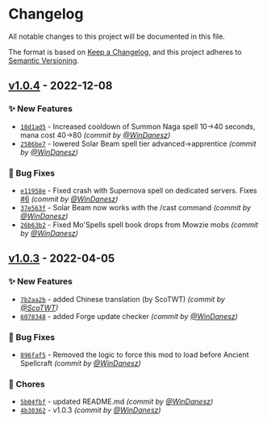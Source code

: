 # Changelog
All notable changes to this project will be documented in this file.

The format is based on [Keep a Changelog](https://keepachangelog.com/en/1.0.0/),
and this project adheres to [Semantic Versioning](https://semver.org/spec/v2.0.0.html).

## [v1.0.4] - 2022-12-08
### :sparkles: New Features
- [`18d1ad5`](https://github.com/WinDanesz/mo-spells/commit/18d1ad52d106c826a736185f61a17244639ae3af) - Increased cooldown of Summon Naga spell 10->40 seconds, mana cost 40->80 *(commit by [@WinDanesz](https://github.com/WinDanesz))*
- [`2586be7`](https://github.com/WinDanesz/mo-spells/commit/2586be7ae394b87ee245db505a1fae983fbbafd3) - lowered Solar Beam spell tier advanced->apprentice *(commit by [@WinDanesz](https://github.com/WinDanesz))*

### :bug: Bug Fixes
- [`e11958e`](https://github.com/WinDanesz/mo-spells/commit/e11958ed58913866d34d0e0abc636b640cc390f5) - Fixed crash with Supernova spell on dedicated servers. Fixes [#6](https://github.com/WinDanesz/mo-spells/pull/6) *(commit by [@WinDanesz](https://github.com/WinDanesz))*
- [`37e563f`](https://github.com/WinDanesz/mo-spells/commit/37e563f27f79d202824c417caa557590199e8441) - Solar Beam now works with the /cast command *(commit by [@WinDanesz](https://github.com/WinDanesz))*
- [`26b63b2`](https://github.com/WinDanesz/mo-spells/commit/26b63b20aea2f70aaae964d85088829657f6fa06) - Fixed Mo'Spells spell book drops from Mowzie mobs *(commit by [@WinDanesz](https://github.com/WinDanesz))*


## [v1.0.3] - 2022-04-05
### :sparkles: New Features
- [`7b2aa2b`](https://github.com/WinDanesz/mo-spells/commit/7b2aa2b810ce7631752ba1feec5422c450164d3a) - added Chinese translation (by  ScoTWT) *(commit by [@ScoTWT](https://github.com/ScoTWT))*
- [`6078348`](https://github.com/WinDanesz/mo-spells/commit/607834843a12da1045d830562cdba5b86aed673e) - added Forge update checker *(commit by [@WinDanesz](https://github.com/WinDanesz))*

### :bug: Bug Fixes
- [`896faf5`](https://github.com/WinDanesz/mo-spells/commit/896faf521fbf4c8b870cf837c563f9b7f3e6668d) - Removed the logic to force this mod to load before Ancient Spellcraft *(commit by [@WinDanesz](https://github.com/WinDanesz))*

### :wrench: Chores
- [`5b04fbf`](https://github.com/WinDanesz/mo-spells/commit/5b04fbf6fe012d951340c6a2240ac0a940837905) - updated README.md *(commit by [@WinDanesz](https://github.com/WinDanesz))*
- [`4b30362`](https://github.com/WinDanesz/mo-spells/commit/4b30362778395e3b9d98927c37b96663db3e690e) - v1.0.3 *(commit by [@WinDanesz](https://github.com/WinDanesz))*


[v1.0.3]: https://github.com/WinDanesz/mo-spells/compare/v1.0.2...v1.0.3
[v1.0.4]: https://github.com/WinDanesz/mo-spells/compare/v1.0.3...v1.0.4